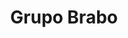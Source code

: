 ---
title: "Grupo Brabo"
url: /ciudad-autonoma-de-buenos-aires/grupo-brabo/
shop: reparación de automóviles
---